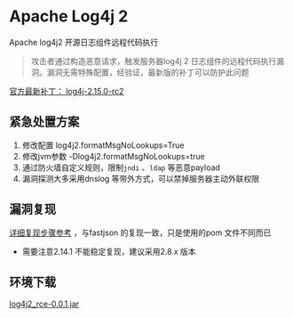 # Apache Log4j 2 
Apache log4j2 开源日志组件远程代码执行

> 攻击者通过构造恶意请求，触发服务器log4j 2 日志组件的远程代码执行漏洞。漏洞无需特殊配置，经验证，最新版的补丁可以防护此问题

[官方最新补丁： log4j-2.15.0-rc2](https://github.com/apache/logging-log4j2/releases/tag/log4j-2.15.0-rc2)

## 紧急处置方案
1. 修改配置  log4j2.formatMsgNoLookups=True
2. 修改jvm参数 -Dlog4j2.formatMsgNoLookups=true
3. 通过防火墙自定义规则，限制`jndi` 、`ldap` 等恶意payload
4. 漏洞探测大多采用dnslog 等带外方式，可以禁掉服务器主动外联权限

## 漏洞复现
[详细复现步骤参考](https://github.com/dbgee/fastjson-rce)   ，与fastjson 的复现一致，只是使用的pom 文件不同而已

* 需要注意2.14.1 不能稳定复现，建议采用2.8.x 版本

## 环境下载
[log4j2_rce-0.0.1.jar](https://github.com/dbgee/log4j2_rce/releases/tag/0.0.1) 
